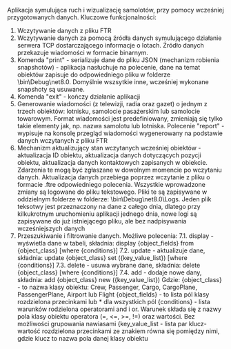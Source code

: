 Aplikacja symulująca ruch i wizualizację samolotów, przy pomocy wcześniej przygotowanych danych. 
Kluczowe funkcjonalności:
1. Wczytywanie danych z pliku FTR
2. Wczytywanie danych za pomocą źródła danych symulującego działanie serwera TCP dostarczającego informacje o lotach. Źródło danych przekazuje wiadomości w formacie binarnym.
3. Komenda "print" - serializuje dane do pliku JSON (mechanizm robienia snapshotów) - aplikacja nasłuchuje na polecenie, dane na temat obiektów zapisuje do odpowiedniego pliku
w folderze \bin\Debug\net8.0. Domyślnie wszsytkie inne, wcześniej wykonane snapshoty są usuwane.
4. Komenda "exit" - kończy działanie aplikacji
5. Generowanie wiadomości (z telewizji, radia oraz gazet) o jednym z trzech obiektów: lotnisku, samolocie pasażerskim lub samolocie towarowym. Format wiadomości jest predefiniowany, zmieniają się tylko takie elementy jak, np. nazwa samolotu lub lotniska. Polecenie "report" - wypisuje na konsolę przegląd wiadomości wygenerowany na podstawie danych wczytanych z pliku FTR
6. Mechanizm aktualizujący stan wczytanych wcześniej obiektów - aktualizacja ID obiektu, aktualizacja danych dotyczących pozycji obiektu, aktualizacja danych kontaktowych zapisanych w obiekcie. Zdarzenia te mogą być zgłaszane w dowolnym momencie po wczytaniu danych. Aktualizacja danych przebiega poprzez wczytanie z pliku o formacie .ftre odpowiedniego polecenia. Wszystkie wprowadzone zmiany są logowane do pliku tekstowego. Pliki te są zapisywane w oddzielnym folderze w folderze: \bin\Debug\net8.0\Logs. Jeden plik teksotwy jest przeznaczony na dane z całego dnia, dlatego przy kilkukrotnym uruchomieniu aplikacji jednego dnia, nowe logi są zapisywane do już istniejącego pliku, ale bez nadpisywania wcześniejszych danych
7. Przeszukiwanie i filtrowanie danych. Możliwe polecenia:
   7.1. display - wyświetla dane w tabeli, składnia: display {object_fields} from {object_class} [where {conditions}]
   7.2. update - aktualizuje dane, składnia: update {object_class} set ({key_value_list}) [where {conditions}]
   7.3. delete - usuwa wybrane dane, składnia: delete {object_class} [where {conditions}]
   7.4. add - dodaje nowe dany, składnia: add {object_class} new ({key_value_list})
   Gdzie:
   {object_class} - to nazwa klasy obiektu: Crew, Passenger, Cargo, CargoPlane, PassengerPlane, Airport lub Flight
   {object_fields} - to lista pól klasy rozdzielona przecinkami lub * dla wszystkich pól
   {conditions} - lista warunków rodzielona operatorami and i or. Warunek składa się z nazwy pola klasy obiektu operatora (=, <=, >=, !=) oraz wartości. Bez możliwości          grupowania nawiasami
   {key_value_list - lista par klucz-wartość rozdzielona przecinkami ze znakiem równa się pomiędzy nimi, gdzie klucz to nazwa pola danej klasy obiektu
